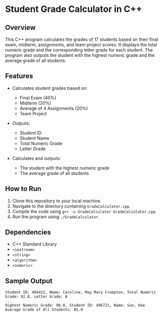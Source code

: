 # Student Grade Calculator in C++

## Overview

This C++ program calculates the grades of 17 students based on their final exam, midterm, assignments, and team project scores. It displays the total numeric grade and the corresponding letter grade for each student. The program also outputs the student with the highest numeric grade and the average grade of all students.

## Features

- Calculates student grades based on:
  - Final Exam (40%)
  - Midterm (20%)
  - Average of 4 Assignments (20%)
  - Team Project

- Outputs:
  - Student ID
  - Student Name
  - Total Numeric Grade
  - Letter Grade

- Calculates and outputs:
  - The student with the highest numeric grade
  - The average grade of all students

## How to Run

1. Clone this repository to your local machine.
2. Navigate to the directory containing `GradeCalculator.cpp`.
3. Compile the code using `g++ -o GradeCalculator GradeCalculator.cpp`.
4. Run the program using `./GradeCalculator`.

## Dependencies

- C++ Standard Library
- `<iostream>`
- `<string>`
- `<algorithm>`
- `<numeric>`

## Sample Output

```text
Student ID: 486422, Name: Caroline, May Mary Crompton, Total Numeric Grade: 92.0, Letter Grade: A
...
Highest Numeric Grade: 98.0, Student ID: 496721, Name: Sun, Hao
Average Grade of All Students: 85.0
